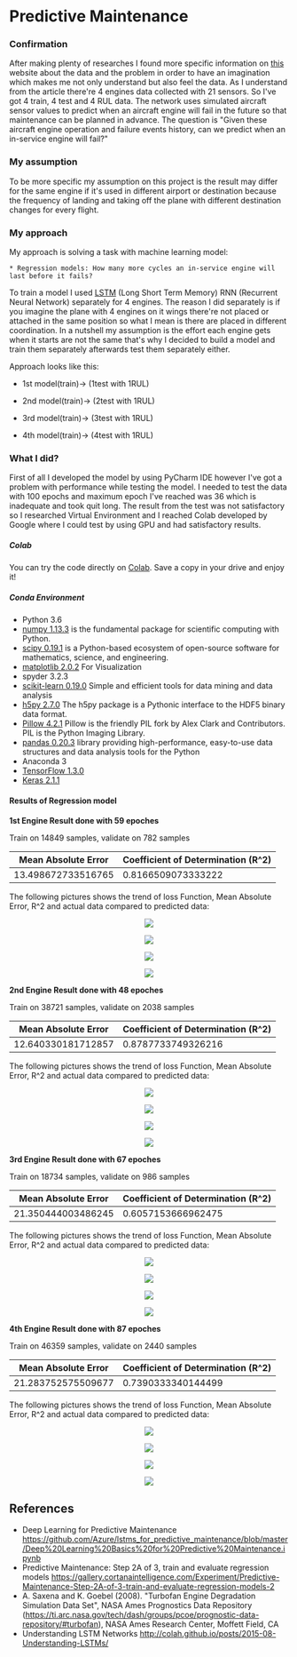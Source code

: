 # Predictive Maintenance 

### Confirmation
After making plenty of researches I found more specific information on 
<a href="https://ti.arc.nasa.gov/tech/dash/groups/pcoe/prognostic-data-repository/#turbofan">this</a>
website about the data and the problem in order to have an imagination which makes me not only understand
but also feel the data. As I understand from the article there're 4 engines data collected with 
21 sensors. So I've got 4 train, 4 test and 4 RUL data. 
The network uses simulated aircraft sensor values to predict when an aircraft engine will fail in the future so that maintenance can be planned in advance.
The question is "Given these aircraft engine operation and failure events history, can we predict when an in-service engine will fail?"

### My assumption
To be more specific my assumption on this project is the result may differ for the same engine if it's used in different airport or destination because the frequency of landing and taking off the plane with different destination changes for every flight. 

### My approach
My approach is solving a task with machine learning model:
  	
    * Regression models: How many more cycles an in-service engine will last before it fails?

To train a model I used <a href="http://colah.github.io/posts/2015-08-Understanding-LSTMs/">LSTM</a> 
(Long Short Term Memory) RNN (Recurrent Neural Network) separately for 4 engines. The reason I did 
separately is if you imagine the plane with 4 engines on it wings there're not placed or attached 
in the same position so what I mean is there are placed in different coordination. In a nutshell 
my assumption is the effort each engine gets when it starts are not the same that's why I decided 
to build a model and train them separately afterwards test them separately either.

Approach looks like this:
* 1st model(train)-> (1test with 1RUL)

* 2nd model(train)-> (2test with 1RUL)

* 3rd model(train)-> (3test with 1RUL)

* 4th model(train)-> (4test with 1RUL)



### What I did?
First of all I developed the model by using PyCharm IDE however I've got a problem with performance
while testing the model. I needed to test the data with 100 epochs and maximum epoch I've
reached was 36 which is inadequate and took quit long. The result from the test was not
satisfactory so I researched Virtual Environment and I reached Colab developed by Google 
where I could test by using GPU and had satisfactory results. 

##### Colab
You can try the code directly on [Colab](https://colab.research.google.com/drive/1nyhbz_zcVF2upQqVIBIxh1gju1vxi2mr#scrollTo=edR3gkrYaR3H).
Save a copy in your drive and enjoy it!

##### Conda Environment
* Python 3.6
* [numpy 1.13.3](http://www.numpy.org/)  is the fundamental package for scientific computing with Python.
* [scipy 0.19.1](https://www.scipy.org/) is a Python-based ecosystem of open-source software for mathematics, science, and engineering. 
* [matplotlib 2.0.2](https://matplotlib.org/) For Visualization
* spyder 3.2.3
* [scikit-learn 0.19.0](http://scikit-learn.org/stable/) Simple and efficient tools for data mining and data analysis
* [h5py 2.7.0](https://www.h5py.org/) The h5py package is a Pythonic interface to the HDF5 binary data format. 
* [Pillow 4.2.1](https://pillow.readthedocs.io/en/latest/) Pillow is the friendly PIL fork by Alex Clark and Contributors. PIL is the Python Imaging Library.
* [pandas 0.20.3](http://pandas.pydata.org/) library providing high-performance, easy-to-use data structures and data analysis tools for the Python
* Anaconda 3
* [TensorFlow 1.3.0](https://www.tensorflow.org/)
* [Keras 2.1.1](https://keras.io)


#### Results of Regression model
__1st Engine Result done with 59 epoches__

Train on 14849 samples, validate on 782 samples

|Mean Absolute Error|Coefficient of Determination (R^2)|
|----|----|
| 13.498672733516765|0.8166509073333222|

The following pictures shows the trend of loss Function, Mean Absolute Error, R^2 and actual data compared to predicted data: 
<p align="center">
  <img src="https://github.com/umedsondoniyor/PredictiveMaintenance/blob/master/Output/colab/engine1/model_loss.png"/>
</p>
<p align="center">
  <img src="https://github.com/umedsondoniyor/PredictiveMaintenance/blob/master/Output/colab/engine1/model_MAE.png"/>
</p>
<p align="center">
  <img src="https://github.com/umedsondoniyor/PredictiveMaintenance/blob/master/Output/colab/engine1/model_r2.png"/>
</p>
<p align="center">
  <img src="https://github.com/umedsondoniyor/PredictiveMaintenance/blob/master/Output/colab/engine1/prediction.png"/>
</p>


__2nd Engine Result done with 48 epoches__

Train on 38721 samples, validate on 2038 samples

|Mean Absolute Error|Coefficient of Determination (R^2)|
|----|----|
| 12.640330181712857|0.8787733749326216|

The following pictures shows the trend of loss Function, Mean Absolute Error, R^2 and actual data compared to predicted data: 
<p align="center">
  <img src="https://github.com/umedsondoniyor/PredictiveMaintenance/blob/master/Output/colab/engine2/model_loss.png"/> 
</p>
<p align="center">
  <img src="https://github.com/umedsondoniyor/PredictiveMaintenance/blob/master/Output/colab/engine2/model_MAE.png"/>
</p>
<p align="center">
  <img src="https://github.com/umedsondoniyor/PredictiveMaintenance/blob/master/Output/colab/engine2/model_r2.png"/>
</p>
<p align="center">
  <img src="https://github.com/umedsondoniyor/PredictiveMaintenance/blob/master/Output/colab/engine2/prediction.png"/>
</p>


__3rd Engine Result done with 67 epoches__

Train on 18734 samples, validate on 986 samples

|Mean Absolute Error|Coefficient of Determination (R^2)|
|----|----|
| 21.350444003486245|0.6057153666962475|

The following pictures shows the trend of loss Function, Mean Absolute Error, R^2 and actual data compared to predicted data: 
<p align="center">
  <img src="https://github.com/umedsondoniyor/PredictiveMaintenance/blob/master/Output/colab/engine3/model_loss.png"/>
</p>
<p align="center">
  <img src="https://github.com/umedsondoniyor/PredictiveMaintenance/blob/master/Output/colab/engine3/model_MAE.png"/>
</p>
<p align="center">
  <img src="https://github.com/umedsondoniyor/PredictiveMaintenance/blob/master/Output/colab/engine3/model_r2.png"/>
</p>
<p align="center">
  <img src="https://github.com/umedsondoniyor/PredictiveMaintenance/blob/master/Output/colab/engine3/prediction.png"/>
</p>



__4th Engine Result done with 87 epoches__

Train on 46359 samples, validate on 2440 samples

|Mean Absolute Error|Coefficient of Determination (R^2)|
|----|----|
|21.283752575509677|0.7390333340144499|

The following pictures shows the trend of loss Function, Mean Absolute Error, R^2 and actual data compared to predicted data: 
<p align="center">
  <img src="https://github.com/umedsondoniyor/PredictiveMaintenance/blob/master/Output/colab/engine4/model_loss.png"/>
</p>
<p align="center">
  <img src="https://github.com/umedsondoniyor/PredictiveMaintenance/blob/master/Output/colab/engine4/model_MAE.png"/>
</p>
<p align="center">
  <img src="https://github.com/umedsondoniyor/PredictiveMaintenance/blob/master/Output/colab/engine4/model_r2.png"/>
</p>
<p align="center">
  <img src="https://github.com/umedsondoniyor/PredictiveMaintenance/blob/master/Output/colab/engine4/prediction.png"/>
</p>


## References

- Deep Learning for Predictive Maintenance https://github.com/Azure/lstms_for_predictive_maintenance/blob/master/Deep%20Learning%20Basics%20for%20Predictive%20Maintenance.ipynb
- Predictive Maintenance: Step 2A of 3, train and evaluate regression models https://gallery.cortanaintelligence.com/Experiment/Predictive-Maintenance-Step-2A-of-3-train-and-evaluate-regression-models-2
- A. Saxena and K. Goebel (2008). "Turbofan Engine Degradation Simulation Data Set", NASA Ames Prognostics Data Repository (https://ti.arc.nasa.gov/tech/dash/groups/pcoe/prognostic-data-repository/#turbofan), NASA Ames Research Center, Moffett Field, CA 
- Understanding LSTM Networks http://colah.github.io/posts/2015-08-Understanding-LSTMs/

